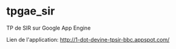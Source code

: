 tpgae_sir
=========

TP de SIR sur Google App Engine

Lien de l'application: http://1-dot-devine-tpsir-bbc.appspot.com/
